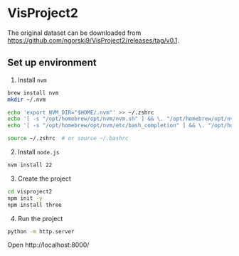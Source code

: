 # VisProject2

The original dataset can be downloaded from https://github.com/ngorski9/VisProject2/releases/tag/v0.1.

## Set up environment
1. Install `nvm` 
```sh
brew install nvm
mkdir ~/.nvm
```
```sh
echo 'export NVM_DIR="$HOME/.nvm"' >> ~/.zshrc
echo '[ -s "/opt/homebrew/opt/nvm/nvm.sh" ] && \. "/opt/homebrew/opt/nvm/nvm.sh"' >> ~/.zshrc
echo '[ -s "/opt/homebrew/opt/nvm/etc/bash_completion" ] && \. "/opt/homebrew/opt/nvm/etc/bash_completion"' >> ~/.zshrc
```
```sh
source ~/.zshrc  # or source ~/.bashrc
```
2. Install `node.js`
```sh
nvm install 22
```
3. Create the project
```sh
cd visproject2
npm init -y
npm install three
```
4. Run the project
```sh
python -m http.server
```
Open http://localhost:8000/


